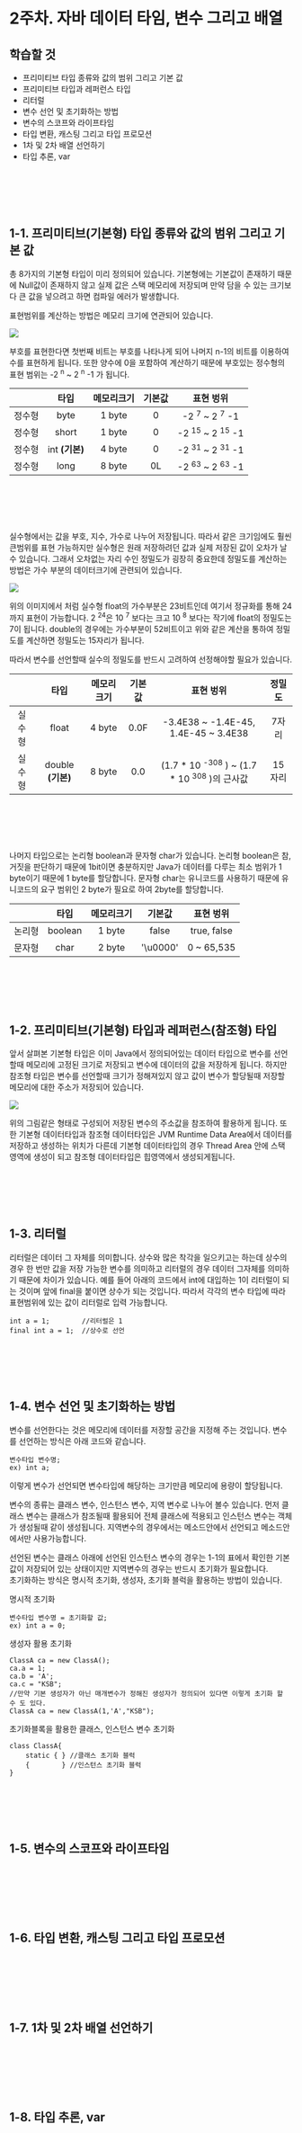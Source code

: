 2주차. 자바 데이터 타임, 변수 그리고 배열
=======================================
학습할 것
-------------
- 프리미티브 타입 종류와 값의 범위 그리고 기본 값
- 프리미티브 타입과 레퍼런스 타입
- 리터럴
- 변수 선언 및 초기화하는 방법
- 변수의 스코프와 라이프타임
- 타입 변환, 캐스팅 그리고 타입 프로모션
- 1차 및 2차 배열 선언하기
- 타입 추론, var

<br><br><br><br>



1-1. 프리미티브(기본형) 타입 종류와 값의 범위 그리고 기본 값
--------------------------------------------
 
 
 
총 8가지의 기본형 타입이 미리 정의되어 있습니다. 
기본형에는 기본값이 존재하기 때문에 Null값이 존재하지 않고 실제 값은 스택 메모리에 저장되며 만약 담을 수 있는 크기보다 큰 값을 넣으려고 하면 컴파일 에러가 발생합니다.


표현범위를 계산하는 방법은 메모리 크기에 연관되어 있습니다.




<img src = asd1.JPG>




부호를 표현한다면 첫번째 비트는 부호를 나타나게 되어 나머지 n-1의 비트를 이용하여 수를 표현하게 됩니다. 또한 양수에 0을 포함하여 계산하기 때문에 부호있는 정수형의 표현 범위는 -2 <sup>n</sup> ~ 2 <sup>n</sup> -1 가 됩니다.

||타입|메모리크기|기본값|표현 벙위|
|:---:|:---:|:---:|:---:|:---:|
|정수형|byte|1 byte|0|-2 <sup>7</sup> ~ 2 <sup>7</sup> -1|
|정수형|short|1 byte|0|-2 <sup>15</sup> ~ 2 <sup>15</sup> -1|
|정수형|int **(기본)**|4 byte|0|-2 <sup>31</sup> ~ 2 <sup>31</sup> -1|
|정수형|long|8 byte|0L|-2 <sup>63</sup> ~ 2 <sup>63</sup> -1|




<br><br><br><br>

실수형에서는 값을 부호, 지수, 가수로 나누어 저장됩니다. 따라서 같은 크기임에도 훨씬 큰범위를 표현 가능하지만 실수형은 원래 저장하려던 값과 실제 저장된 값이 오차가 날 수 있습니다. 그래서 오차없는 자리 수인 정밀도가 굉장히 중요한데 정밀도를 계산하는 방법은 가수 부분의 데이터크기에 관련되어 있습니다. 

<img src=float.JPG>


위의 이미지에서 처럼 실수형 float의 가수부분은 23비트인데 여기서 정규화를 통해 24까지 표현이 가능합니다. 2 <sup>24</sup>은 10 <sup>7</sup> 보다는 크고 10 <sup>8</sup> 보다는 작기에 float의 정밀도는 7이 됩니다. double의 경우에는 가수부분이 52비트이고 위와 같은 계산을 통하여 정밀도를 계산하면 정밀도는 15자리가 됩니다.

따라서 변수를 선언할때 실수의 정밀도를 반드시 고려하여 선정해야할 필요가 있습니다.


||타입|메모리크기|기본값|표현 벙위|정밀도|
|:---:|:---:|:---:|:---:|:---:|:---:|
|실수형|float|4 byte|0.0F|-3.4E38 ~ -1.4E-45, 1.4E-45 ~ 3.4E38|7자리|
|실수형|double **(기본)**|8 byte|0.0|(1.7 * 10 <sup>-308</sup> ) ~ (1.7 * 10 <sup>308</sup> )의 근사값|15자리|




<br><br><br><br>



나머지 타입으로는 논리형 boolean과 문자형 char가 있습니다.
논리형 boolean은 참,거짓을 판단하기 때문에 1bit이면 충분하지만 Java가 데이터를 다루는 최소 범위가 1 byte이기 때문에 1 byte를 할당합니다.
문자형 char는 유니코드를 사용하기 때문에 유니코드의 요구 범위인 2 byte가 필요로 하여 2byte를 할당합니다.


||타입|메모리크기|기본값|표현 벙위|
|:---:|:---:|:---:|:---:|:---:|
|논리형|boolean|1 byte|false|true, false|
|문자형|char|2 byte|'\u0000'|0 ~ 65,535|




<br><br><br><br>


1-2. 프리미티브(기본형) 타입과 레퍼런스(참조형) 타입
--------------------------------------------



앞서 살펴본 기본형 타입은 이미 Java에서 정의되어있는 데이터 타입으로 변수를 선언 할때 메모리에 고정된 크기로 저장되고 변수에 데이터의 값을 저장하게 됩니다. 하지만 참조형 타입은 변수를 선언할때 크기가 정해져있지 않고 값이 변수가 할당될때 저장할 메모리에 대한 주소가 저장되어 있습니다.

<img src = reference.JPG>



위의 그림같은 형태로 구성되어 저장된 변수의 주소값을 참조하여 활용하게 됩니다. 또한 기본형 데이터타입과 참조형 데이터타입은 JVM Runtime Data Area에서 데이터를 저장하고 생성하는 위치가 다른데 기본형 데이터타입의 경우 Thread Area 안에 스택 영역에 생성이 되고 참조형 데이터타입은 힙영역에서 생성되게됩니다. 


<br><br><br><br>


1-3. 리터럴
--------------------------------------------



리터럴은 데이터 그 자체를 의미합니다. 상수와 많은 착각을 일으키고는 하는데 상수의 경우 한 번만 값을 저장 가능한 변수를 의미하고 리터럴의 경우 데이터 그자체를 의미하기 때문에 차이가 있습니다.
예를 들어 아래의 코드에서 int에 대입하는 1이 리터럴이 되는 것이며 앞에 final을 붙이면 상수가 되는 것입니다. 
따라서 각각의 변수 타입에 따라 표현범위에 있는 값이 리터럴로 입력 가능합니다. 

```
int a = 1;        //리터럴은 1
final int a = 1;  //상수로 선언
```




<br><br><br><br>


1-4. 변수 선언 및 초기화하는 방법
--------------------------------------------



변수를 선언한다는 것은 메모리에 데이터를 저장할 공간을 지정해 주는 것입니다.
변수를 선언하는 방식은 아래 코드와 같습니다.
```
변수타입 변수명;
ex) int a;
```
이렇게 변수가 선언되면 변수타입에 해당하는 크기만큼 메모리에 용량이 할당됩니다.


변수의 종류는 클래스 변수, 인스턴스 변수, 지역 변수로 나누어 볼수 있습니다.
먼저 클래스 변수는 클래스가 참조될때 활용되어 전체 클래스에 적용되고 인스턴스 변수는 객체가 생성될때 같이 생성됩니다.
지역변수의 경우에서는 메소드안에서 선언되고 메소드안에서만 사용가능합니다.

선언된 변수는 클래스 아래에 선언된 인스턴스 변수의 경우는 1-1의 표에서 확인한 기본값이 저장되어 있는 상태이지만 지역변수의 경우는 반드시 초기화가 필요합니다. 
<br>
초기화하는 방식은 명시적 초기화, 생성자, 초기화 블럭을 활용하는 방법이 있습니다.

명시적 초기화
```
변수타입 변수명 = 초기화할 값;
ex) int a = 0;
```

생성자 활용 초기화
```
ClassA ca = new ClassA();
ca.a = 1;
ca.b = 'A';
ca.c = "KSB";
//만약 기본 생성자가 아닌 매개변수가 정해진 생성자가 정의되어 있다면 이렇게 초기화 할 수 도 있다.
ClassA ca = new ClassA(1,'A',"KSB");

```

초기화블록을 활용한 클래스, 인스턴스 변수 초기화
```
class ClassA{
    static { } //클래스 초기화 블럭
    {        } //인스턴스 초기화 블럭
}
```
<br><br><br><br>

1-5. 변수의 스코프와 라이프타임
--------------------------------------------






<br><br><br><br>
1-6. 타입 변환, 캐스팅 그리고 타입 프로모션
--------------------------------------------




<br><br><br><br>
1-7. 1차 및 2차 배열 선언하기
--------------------------------------------




<br><br><br><br>
1-8. 타입 추론, var
--------------------------------------------





